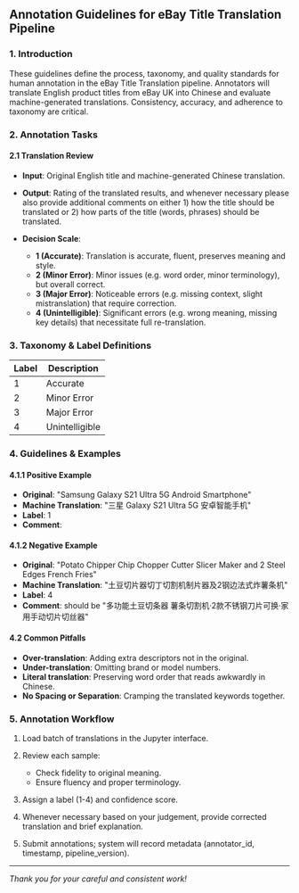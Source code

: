 ## Annotation Guidelines for eBay Title Translation Pipeline

### 1. Introduction

These guidelines define the process, taxonomy, and quality standards for human annotation in the eBay Title Translation pipeline. Annotators will translate English product titles from eBay UK into Chinese and evaluate machine-generated translations. Consistency, accuracy, and adherence to taxonomy are critical.

### 2. Annotation Tasks

#### 2.1 Translation Review

* **Input**: Original English title and machine-generated Chinese translation.
* **Output**: Rating of the translated results, and whenever necessary please also provide additional comments on either 1) how the title should be translated or 2) how parts of the title (words, phrases) should be translated.
* **Decision Scale**:

  * **1 (Accurate)**: Translation is accurate, fluent, preserves meaning and style.
  * **2 (Minor Error)**: Minor issues (e.g. word order, minor terminology), but overall correct.
  * **3 (Major Error)**: Noticeable errors (e.g. missing context, slight mistranslation) that require correction.
  * **4 (Unintelligible)**: Significant errors (e.g. wrong meaning, missing key details) that necessitate full re-translation.

### 3. Taxonomy & Label Definitions

| Label | Description                   |
| ----- | ----------------------------- |
| 1     | Accurate                      |
| 2     | Minor Error                   |
| 3     | Major Error                   |
| 4     | Unintelligible                |

### 4. Guidelines & Examples

#### 4.1.1 Positive Example

* **Original**: "Samsung Galaxy S21 Ultra 5G Android Smartphone"
* **Machine Translation**: "三星 Galaxy S21 Ultra 5G 安卓智能手机"
* **Label**: 1
* **Comment**: 

#### 4.1.2 Negative Example

* **Original**: "Potato Chipper Chip Chopper Cutter Slicer Maker and 2 Steel Edges French Fries"
* **Machine Translation**: "土豆切片器切丁切割机制片器及2钢边法式炸薯条机"
* **Label**: 4
* **Comment**: should be "多功能土豆切条器 薯条切割机·2款不锈钢刀片可换·家用手动切片切丝器" 

#### 4.2 Common Pitfalls

* **Over-translation**: Adding extra descriptors not in the original.
* **Under-translation**: Omitting brand or model numbers.
* **Literal translation**: Preserving word order that reads awkwardly in Chinese.
* **No Spacing or Separation**: Cramping the translated keywords together.

### 5. Annotation Workflow

1. Load batch of translations in the Jupyter interface.
2. Review each sample:

   * Check fidelity to original meaning.
   * Ensure fluency and proper terminology.
3. Assign a label (1-4) and confidence score.
4. Whenever necessary based on your judgement, provide corrected translation and brief explanation.
5. Submit annotations; system will record metadata (annotator\_id, timestamp, pipeline\_version).

---

*Thank you for your careful and consistent work!*
